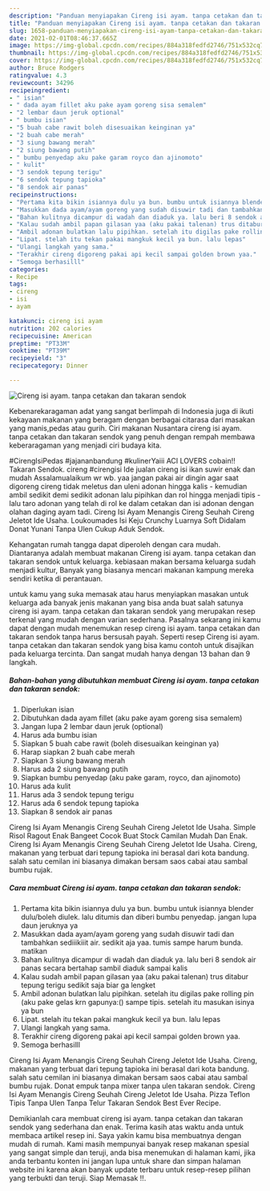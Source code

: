```yaml
---
description: "Panduan menyiapakan Cireng isi ayam. tanpa cetakan dan takaran sendok Sempurna"
title: "Panduan menyiapakan Cireng isi ayam. tanpa cetakan dan takaran sendok Sempurna"
slug: 1658-panduan-menyiapakan-cireng-isi-ayam-tanpa-cetakan-dan-takaran-sendok-sempurna
date: 2021-02-01T08:46:37.665Z
image: https://img-global.cpcdn.com/recipes/884a318fedfd2746/751x532cq70/cireng-isi-ayam-tanpa-cetakan-dan-takaran-sendok-foto-resep-utama.jpg
thumbnail: https://img-global.cpcdn.com/recipes/884a318fedfd2746/751x532cq70/cireng-isi-ayam-tanpa-cetakan-dan-takaran-sendok-foto-resep-utama.jpg
cover: https://img-global.cpcdn.com/recipes/884a318fedfd2746/751x532cq70/cireng-isi-ayam-tanpa-cetakan-dan-takaran-sendok-foto-resep-utama.jpg
author: Bruce Rodgers
ratingvalue: 4.3
reviewcount: 34296
recipeingredient:
- " isian"
- " dada ayam fillet aku pake ayam goreng sisa semalem"
- "2 lembar daun jeruk optional"
- " bumbu isian"
- "5 buah cabe rawit boleh disesuaikan keinginan ya"
- "2 buah cabe merah"
- "3 siung bawang merah"
- "2 siung bawang putih"
- " bumbu penyedap aku pake garam royco dan ajinomoto"
- " kulit"
- "3 sendok tepung terigu"
- "6 sendok tepung tapioka"
- "8 sendok air panas"
recipeinstructions:
- "Pertama kita bikin isiannya dulu ya bun. bumbu untuk isiannya blender dulu/boleh diulek. lalu ditumis dan diberi bumbu penyedap. jangan lupa daun jeruknya ya"
- "Masukkan dada ayam/ayam goreng yang sudah disuwir tadi dan tambahkan sediiikiiit air. sedikit aja yaa. tumis sampe harum bunda. matikan"
- "Bahan kulitnya dicampur di wadah dan diaduk ya. lalu beri 8 sendok air panas secara bertahap sambil diaduk sampai kalis"
- "Kalau sudah ambil papan gilasan yaa (aku pakai talenan) trus ditabur tepung terigu sedikit saja biar ga lengket"
- "Ambil adonan bulatkan lalu pipihkan. setelah itu digilas pake rolling pin (aku pake gelas krn gapunya:() sampe tipis. setelah itu masukan isinya ya bun"
- "Lipat. stelah itu tekan pakai mangkuk kecil ya bun. lalu lepas"
- "Ulangi langkah yang sama."
- "Terakhir cireng digoreng pakai api kecil sampai golden brown yaa."
- "Semoga berhasilll"
categories:
- Recipe
tags:
- cireng
- isi
- ayam

katakunci: cireng isi ayam 
nutrition: 202 calories
recipecuisine: American
preptime: "PT33M"
cooktime: "PT39M"
recipeyield: "3"
recipecategory: Dinner

---
```



![Cireng isi ayam. tanpa cetakan dan takaran sendok](https://img-global.cpcdn.com/recipes/884a318fedfd2746/751x532cq70/cireng-isi-ayam-tanpa-cetakan-dan-takaran-sendok-foto-resep-utama.jpg)

Kebenarekaragaman adat yang sangat berlimpah di Indonesia juga di ikuti kekayaan makanan yang beragam dengan berbagai citarasa dari masakan yang manis,pedas atau gurih. Ciri makanan Nusantara cireng isi ayam. tanpa cetakan dan takaran sendok yang penuh dengan rempah membawa keberaragaman yang menjadi ciri budaya kita.


#CirengIsiPedas #jajananbandung #kulinerYaiii ACI LOVERS cobain!! Takaran Sendok. cireng #cirengisi Ide jualan cireng isi ikan suwir enak dan mudah Assalamualaikum wr wb. yaa jangan pakai air dingin agar saat digoreng cireng tidak meletus dan uleni adonan hingga kalis - kemudian ambil sedikit demi sedikit adonan lalu pipihkan dan rol hingga menjadi tipis - lalu taro adonan yang telah di rol ke dalam cetakan dan isi adonan dengan olahan daging ayam tadi. Cireng Isi Ayam Menangis Cireng Seuhah Cireng Jeletot Ide Usaha. Loukoumades Isi Keju Crunchy Luarnya Soft Didalam Donat Yunani Tanpa Ulen Cukup Aduk Sendok.

Kehangatan rumah tangga dapat diperoleh dengan cara mudah. Diantaranya adalah membuat makanan Cireng isi ayam. tanpa cetakan dan takaran sendok untuk keluarga. kebiasaan makan bersama keluarga sudah menjadi kultur, Banyak yang biasanya mencari makanan kampung mereka sendiri ketika di perantauan.

untuk kamu yang suka memasak atau harus menyiapkan masakan untuk keluarga ada banyak jenis makanan yang bisa anda buat salah satunya cireng isi ayam. tanpa cetakan dan takaran sendok yang merupakan resep terkenal yang mudah dengan varian sederhana. Pasalnya sekarang ini kamu dapat dengan mudah menemukan resep cireng isi ayam. tanpa cetakan dan takaran sendok tanpa harus bersusah payah.
Seperti resep Cireng isi ayam. tanpa cetakan dan takaran sendok yang bisa kamu contoh untuk disajikan pada keluarga tercinta. Dan sangat mudah hanya dengan 13 bahan dan 9 langkah.


<!--inarticleads1-->

##### Bahan-bahan yang dibutuhkan membuat Cireng isi ayam. tanpa cetakan dan takaran sendok:

1. Diperlukan  isian
1. Dibutuhkan  dada ayam fillet (aku pake ayam goreng sisa semalem)
1. Jangan lupa 2 lembar daun jeruk (optional)
1. Harus ada  bumbu isian
1. Siapkan 5 buah cabe rawit (boleh disesuaikan keinginan ya)
1. Harap siapkan 2 buah cabe merah
1. Siapkan 3 siung bawang merah
1. Harus ada 2 siung bawang putih
1. Siapkan  bumbu penyedap (aku pake garam, royco, dan ajinomoto)
1. Harus ada  kulit
1. Harus ada 3 sendok tepung terigu
1. Harus ada 6 sendok tepung tapioka
1. Siapkan 8 sendok air panas


Cireng Isi Ayam Menangis Cireng Seuhah Cireng Jeletot Ide Usaha. Simple Risol Ragout Enak Bangeet Cocok Buat Stock Camilan Mudah Dan Enak. Cireng Isi Ayam Menangis Cireng Seuhah Cireng Jeletot Ide Usaha. Cireng, makanan yang terbuat dari tepung tapioka ini berasal dari kota bandung. salah satu cemilan ini biasanya dimakan bersam saos cabai atau sambal bumbu rujak. 

<!--inarticleads2-->

##### Cara membuat  Cireng isi ayam. tanpa cetakan dan takaran sendok:

1. Pertama kita bikin isiannya dulu ya bun. bumbu untuk isiannya blender dulu/boleh diulek. lalu ditumis dan diberi bumbu penyedap. jangan lupa daun jeruknya ya
1. Masukkan dada ayam/ayam goreng yang sudah disuwir tadi dan tambahkan sediiikiiit air. sedikit aja yaa. tumis sampe harum bunda. matikan
1. Bahan kulitnya dicampur di wadah dan diaduk ya. lalu beri 8 sendok air panas secara bertahap sambil diaduk sampai kalis
1. Kalau sudah ambil papan gilasan yaa (aku pakai talenan) trus ditabur tepung terigu sedikit saja biar ga lengket
1. Ambil adonan bulatkan lalu pipihkan. setelah itu digilas pake rolling pin (aku pake gelas krn gapunya:() sampe tipis. setelah itu masukan isinya ya bun
1. Lipat. stelah itu tekan pakai mangkuk kecil ya bun. lalu lepas
1. Ulangi langkah yang sama.
1. Terakhir cireng digoreng pakai api kecil sampai golden brown yaa.
1. Semoga berhasilll


Cireng Isi Ayam Menangis Cireng Seuhah Cireng Jeletot Ide Usaha. Cireng, makanan yang terbuat dari tepung tapioka ini berasal dari kota bandung. salah satu cemilan ini biasanya dimakan bersam saos cabai atau sambal bumbu rujak. Donat empuk tanpa mixer tanpa ulen takaran sendok. Cireng Isi Ayam Menangis Cireng Seuhah Cireng Jeletot Ide Usaha. Pizza Teflon Tipis Tanpa Ulen Tanpa Telur Takaran Sendok Best Ever Recipe. 

Demikianlah cara membuat cireng isi ayam. tanpa cetakan dan takaran sendok yang sederhana dan enak. Terima kasih atas waktu anda untuk membaca artikel resep ini. Saya yakin kamu bisa membuatnya dengan mudah di rumah. Kami masih mempunyai banyak resep makanan spesial yang sangat simple dan teruji, anda bisa menemukan di halaman kami, jika anda terbantu konten ini jangan lupa untuk share dan simpan halaman website ini karena akan banyak update terbaru untuk resep-resep pilihan yang terbukti dan teruji. Siap Memasak !!. 

